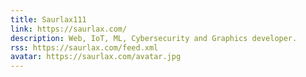 ```yaml
---
title: Saurlax111
link: https://saurlax.com/
description: Web, IoT, ML, Cybersecurity and Graphics developer.
rss: https://saurlax.com/feed.xml
avatar: https://saurlax.com/avatar.jpg
---
```

